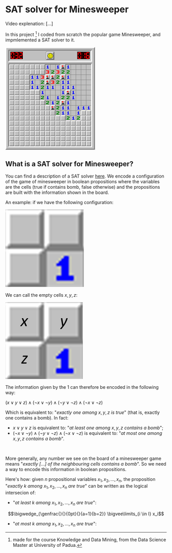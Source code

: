 # SAT solver for Minesweeper

Video explenation: [...]

In this project [^1] I coded from scratch the popular game Minesweeper, and impmlemented a SAT solver to it.

[^1]: made for the course Knowledge and Data Mining, from the Data Science Master at University of Padua.

![](<https://github.com/Marco-Furlan/Projects/blob/main/SAT Solver for Minesweeper/images/minesweeper.png?raw=true>)

## What is a SAT solver for Minesweeper?

You can find a description of a SAT solver [here](https://en.wikipedia.org/wiki/SAT_solver). We encode a configuration of the game of minesweeper in boolean propositions where the variables are the cells (true if contains bomb, false otherwise) and the propositions are built with the information shown in the board.

An example: if we have the following configuration:

![](<https://github.com/Marco-Furlan/Projects/blob/main/SAT Solver for Minesweeper/images/example1.png?raw=true>)

We can call the empty cells $x, y, z$:

![](<https://github.com/Marco-Furlan/Projects/blob/main/SAT Solver for Minesweeper/images/example2.png?raw=true>)

The information given by the $1$ can therefore be encoded in the following way:

$(x \lor y \lor z) \land (\neg x \lor \neg y) \land (\neg y \lor \neg z) \land (\neg x \lor \neg z)$

Which is equivalent to: "*exactly one among* $x,y,z$ *is true*" (that is, exactly one contains a bomb). In fact:

- $x \lor y \lor z$ is equivalent to: "*at least one among* $x,y,z$ *contains a bomb*";
- $(\neg x \lor \neg y) \land (\neg y \lor \neg z) \land (\neg x \lor \neg z)$ is equivalent to: "*at most one among* $x,y,z$ *contains a bomb*".

<br/>

More generally, any number we see on the board of a minesweeper game means "*exactly [...] of the neighbouring cells contains a bomb*". So we need a way to encode this information in boolean propositions.

Here's how: given $n$ propositional variables $x_1, x_2, \dots, x_n$, the proposition "*exactly k among* $x_1, x_2, \dots, x_n$ *are true*" can be written as the logical intersecion of:

- "*at least k among* $x_1, x_2, \dots, x_n$ *are true*":

$$\bigwedge_{\genfrac{}{}{0pt}{}{a=1}{b=2}} \bigvee\limits_{i \in I} x_i$$


- "*at most k among* $x_1, x_2, \dots, x_n$ *are true*":